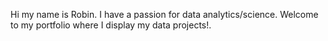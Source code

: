 Hi my name is Robin. I have a passion for data analytics/science. Welcome to my portfolio where I display my data projects!. 
